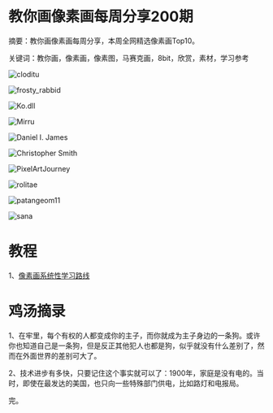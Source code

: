 # 教你画像素画每周分享200期

摘要：教你画像素画每周分享，本周全网精选像素画Top10。

关键词：教你画，像素画，像素图，马赛克画，8bit，欣赏，素材，学习参考

![cloditu](https://files.mdnice.com/user/10493/23940dad-f8db-4f49-a7c8-da70bd3a4e53.png)

![frosty_rabbid](https://files.mdnice.com/user/10493/c906bb71-1a85-4f2b-b4ba-76d955691d18.png)

![Ko.dll](https://files.mdnice.com/user/10493/6825ece0-7eaf-4323-88ab-e41e1219cd55.png)

![Mirru](https://files.mdnice.com/user/10493/4311ab99-8282-43d4-b935-16c576f1d776.png)

![Daniel I. James](https://files.mdnice.com/user/10493/58d64c7c-09a4-4f16-a954-6d71b02eb7c3.png)

![Christopher Smith](https://files.mdnice.com/user/10493/38c4019b-dc02-405f-b00e-aed1b09a7a29.png)

![PixelArtJourney](https://files.mdnice.com/user/10493/677c40ee-22bb-45ef-9e3d-c984054f0731.png)

![rolitae](https://files.mdnice.com/user/10493/3e19f004-ce8c-4e66-988a-adde743d8e3b.png)

![patangeom11](https://files.mdnice.com/user/10493/f87b2b8a-681a-48bf-bf96-78a9a6c6824d.png)

![sana](https://files.mdnice.com/user/10493/994f6a95-2afd-463c-a283-c9ae773095ff.png)


# 教程

1、[像素画系统性学习路线](https://mp.weixin.qq.com/s/2yXkS-2BZmI3HrX7C2Bm5Q)

# 鸡汤摘录

1、在牢里，每个有权的人都变成你的主子，而你就成为主子身边的一条狗。或许你也知道自己是一条狗，但是反正其他犯人也都是狗，似乎就没有什么差别了，然而在外面世界的差别可大了。

2、技术进步有多快，只要记住这个事实就可以了：1900年，家庭是没有电的。当时，即使在最发达的美国，也只向一些特殊部门供电，比如路灯和电报局。

完。